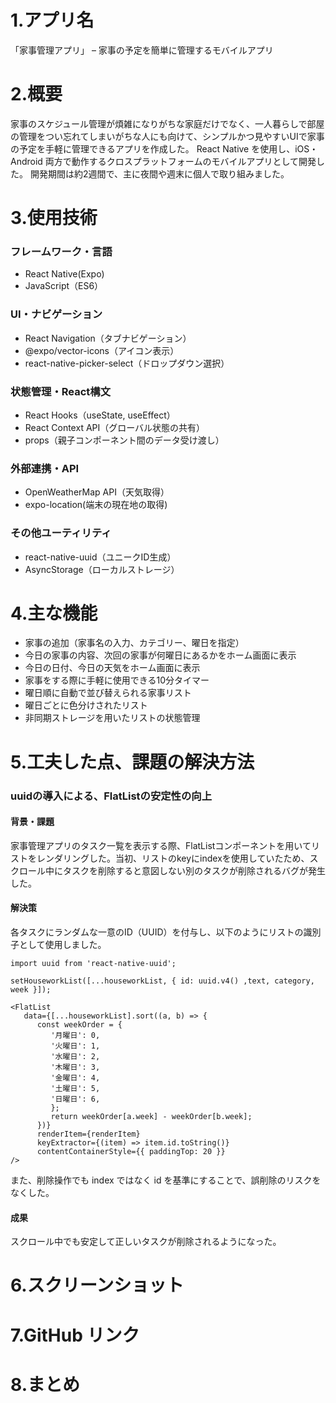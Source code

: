 # 1.アプリ名

「家事管理アプリ」 – 家事の予定を簡単に管理するモバイルアプリ

# 2.概要
家事のスケジュール管理が煩雑になりがちな家庭だけでなく、一人暮らしで部屋の管理をつい忘れてしまいがちな人にも向けて、シンプルかつ見やすいUIで家事の予定を手軽に管理できるアプリを作成した。
React Native を使用し、iOS・Android 両方で動作するクロスプラットフォームのモバイルアプリとして開発した。
開発期間は約2週間で、主に夜間や週末に個人で取り組みました。

# 3.使用技術
### フレームワーク・言語
- React Native(Expo)
- JavaScript（ES6）
### UI・ナビゲーション
- React Navigation（タブナビゲーション）
- @expo/vector-icons（アイコン表示）
- react-native-picker-select（ドロップダウン選択）
### 状態管理・React構文
- React Hooks（useState, useEffect）
- React Context API（グローバル状態の共有）
- props（親子コンポーネント間のデータ受け渡し）
### 外部連携・API
- OpenWeatherMap API（天気取得）
- expo-location(端末の現在地の取得)
### その他ユーティリティ
- react-native-uuid（ユニークID生成）
- AsyncStorage（ローカルストレージ）

# 4.主な機能

- 家事の追加（家事名の入力、カテゴリー、曜日を指定）
- 今日の家事の内容、次回の家事が何曜日にあるかをホーム画面に表示
- 今日の日付、今日の天気をホーム画面に表示
- 家事をする際に手軽に使用できる10分タイマー
- 曜日順に自動で並び替えられる家事リスト
- 曜日ごとに色分けされたリスト
- 非同期ストレージを用いたリストの状態管理

# 5.工夫した点、課題の解決方法

### uuidの導入による、FlatListの安定性の向上
#### 背景・課題
家事管理アプリのタスク一覧を表示する際、FlatListコンポーネントを用いてリストをレンダリングした。当初、リストのkeyにindexを使用していたため、スクロール中にタスクを削除すると意図しない別のタスクが削除されるバグが発生した。
#### 解決策
各タスクにランダムな一意のID（UUID）を付与し、以下のようにリストの識別子として使用しました。

```
import uuid from 'react-native-uuid';

setHouseworkList([...houseworkList, { id: uuid.v4() ,text, category, week }]);

```

```
<FlatList
   data={[...houseworkList].sort((a, b) => {
      const weekOrder = {
         '月曜日': 0,
         '火曜日': 1,
         '水曜日': 2,
         '木曜日': 3,
         '金曜日': 4,
         '土曜日': 5,
         '日曜日': 6,
         };
         return weekOrder[a.week] - weekOrder[b.week];
      })}
      renderItem={renderItem}
      keyExtractor={(item) => item.id.toString()} 
      contentContainerStyle={{ paddingTop: 20 }}
/>

```

また、削除操作でも index ではなく id を基準にすることで、誤削除のリスクをなくした。

#### 成果
スクロール中でも安定して正しいタスクが削除されるようになった。


# 6.スクリーンショット


# 7.GitHub リンク 

# 8.まとめ

